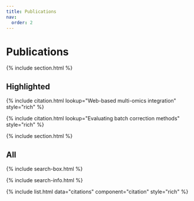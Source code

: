```yaml
---
title: Publications
nav:
  order: 2
---
```


# Publications

{% include section.html %}

## Highlighted

{% include citation.html lookup="Web-based multi-omics integration" style="rich" %}

{% include citation.html lookup="Evaluating batch correction methods" style="rich" %}

{% include section.html %}

## All

{% include search-box.html %}

{% include search-info.html %}

{% include list.html data="citations" component="citation" style="rich" %}
